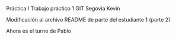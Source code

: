 Práctica I
Trabajo práctico 1
GIT
Segovia Kevin

Modificación al archivo
README de parte del
estudiante 1 (parte 2)

Ahora es el turno de Pablo


